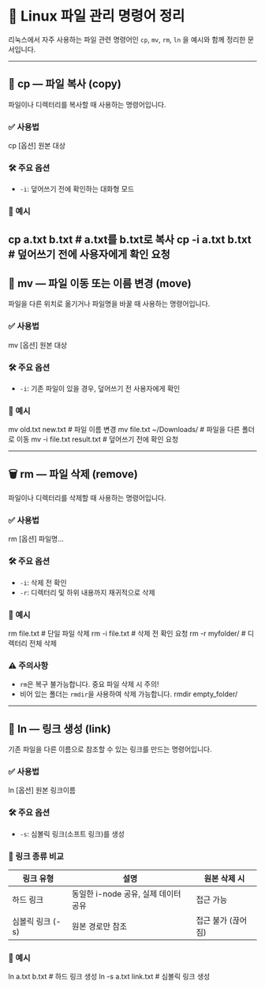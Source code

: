 
# 🐧 Linux 파일 관리 명령어 정리

리눅스에서 자주 사용하는 파일 관련 명령어인 `cp`, `mv`, `rm`, `ln` 을 예시와 함께 정리한 문서입니다.

---

## 📁 cp — 파일 복사 (copy)

파일이나 디렉터리를 복사할 때 사용하는 명령어입니다.

### ✅ 사용법
cp [옵션] 원본 대상

### 🛠 주요 옵션
- `-i`: 덮어쓰기 전에 확인하는 대화형 모드

### 📌 예시
cp a.txt b.txt # a.txt를 b.txt로 복사
cp -i a.txt b.txt # 덮어쓰기 전에 사용자에게 확인 요청
---

## 📂 mv — 파일 이동 또는 이름 변경 (move)

파일을 다른 위치로 옮기거나 파일명을 바꿀 때 사용하는 명령어입니다.

### ✅ 사용법
mv [옵션] 원본 대상

### 🛠 주요 옵션
- `-i`: 기존 파일이 있을 경우, 덮어쓰기 전 사용자에게 확인

### 📌 예시
mv old.txt new.txt # 파일 이름 변경
mv file.txt ~/Downloads/ # 파일을 다른 폴더로 이동
mv -i file.txt result.txt # 덮어쓰기 전에 확인 요청

---

## 🗑️ rm — 파일 삭제 (remove)

파일이나 디렉터리를 삭제할 때 사용하는 명령어입니다.

### ✅ 사용법
rm [옵션] 파일명...


### 🛠 주요 옵션
- `-i`: 삭제 전 확인
- `-r`: 디렉터리 및 하위 내용까지 재귀적으로 삭제

### 📌 예시
rm file.txt # 단일 파일 삭제
rm -i file.txt # 삭제 전 확인 요청
rm -r myfolder/ # 디렉터리 전체 삭제


### ⚠️ 주의사항
- `rm`은 복구 불가능합니다. 중요 파일 삭제 시 주의!
- 비어 있는 폴더는 `rmdir`을 사용하여 삭제 가능합니다.
rmdir empty_folder/

---

## 🔗 ln — 링크 생성 (link)

기존 파일을 다른 이름으로 참조할 수 있는 링크를 만드는 명령어입니다.

### ✅ 사용법
ln [옵션] 원본 링크이름


### 🛠 주요 옵션
- `-s`: 심볼릭 링크(소프트 링크)를 생성

### 📎 링크 종류 비교

| 링크 유형 | 설명 | 원본 삭제 시 |
|-----------|------|---------------|
| 하드 링크 | 동일한 i-node 공유, 실제 데이터 공유 | 접근 가능 |
| 심볼릭 링크 (-s) | 원본 경로만 참조 | 접근 불가 (끊어짐) |

### 📌 예시
ln a.txt b.txt # 하드 링크 생성
ln -s a.txt link.txt # 심볼릭 링크 생성


